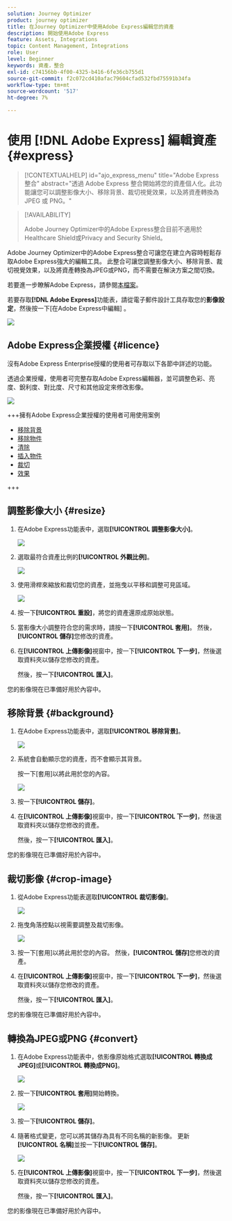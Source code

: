 ```yaml
---
solution: Journey Optimizer
product: journey optimizer
title: 在Journey Optimizer中使用Adobe Express編輯您的資產
description: 開始使用Adobe Express
feature: Assets, Integrations
topic: Content Management, Integrations
role: User
level: Beginner
keywords: 資產，整合
exl-id: c74156bb-4f00-4325-b416-6fe36cb755d1
source-git-commit: f2c072cd410afac79604cfad532fbd75591b34fa
workflow-type: tm+mt
source-wordcount: '517'
ht-degree: 7%

---
```


# 使用 [!DNL Adobe Express] 編輯資產{#express}

>[!CONTEXTUALHELP]
>id="ajo_express_menu"
>title="Adobe Express 整合"
>abstract="透過 Adobe Express 整合開始將您的資產個人化。此功能讓您可以調整影像大小、移除背景、裁切視覺效果，以及將資產轉換為 JPEG 或 PNG。"

>[!AVAILABILITY]
>
>Adobe Journey Optimizer中的Adobe Express整合目前不適用於Healthcare Shield或Privacy and Security Shield。

Adobe Journey Optimizer中的Adobe Express整合可讓您在建立內容時輕鬆存取Adobe Express強大的編輯工具。 此整合可讓您調整影像大小、移除背景、裁切視覺效果，以及將資產轉換為JPEG或PNG，而不需要在解決方案之間切換。

若要進一步瞭解Adobe Express，請參閱[本檔案](https://helpx.adobe.com/tw/express/user-guide.html)。

若要存取&#x200B;**[!DNL Adobe Express]**&#x200B;功能表，請從電子郵件設計工具存取您的&#x200B;**影像設定**，然後按一下[在Adobe Express中編輯] **&#x200B;**。

![](assets/express_1.png)

## Adobe Express企業授權 {#licence}

沒有Adobe Express Enterprise授權的使用者可存取以下各節中詳述的功能。

透過企業授權，使用者可完整存取Adobe Express編輯器，並可調整色彩、亮度、銳利度、對比度、尺寸和其他設定來修改影像。

![](assets/express-licence.png)

+++擁有Adobe Express企業授權的使用者可用使用案例

* [移除背景](https://helpx.adobe.com/express/create-and-edit-images/edit-images/remove-background.html)
* [移除物件](https://helpx.adobe.com/express/create-and-edit-images/create-and-modify-with-generative-ai/remove-objects-generative-fill.html)
* [清除](https://helpx.adobe.com/express/create-and-edit-images/edit-images/eraser.html)
* [插入物件](https://helpx.adobe.com/express/adobe-express-on-mobile/create-and-edit-designs/generative-fill-mobile.html)
* [裁切](https://helpx.adobe.com/express/create-and-edit-images/edit-images/crop-and-shape-images.html)
* [效果](https://helpx.adobe.com/express/add-effects-to-your-designs/add-images-and-visuals/apply-image-filters.html)

+++

## 調整影像大小 {#resize}

1. 在Adobe Express功能表中，選取&#x200B;**[!UICONTROL 調整影像大小]**。

   ![](assets/express-resize-1.png)

1. 選取最符合資產比例的&#x200B;**[!UICONTROL 外觀比例]**。

   ![](assets/express-resize-2.png)

1. 使用滑桿來縮放和裁切您的資產，並拖曳以平移和調整可見區域。

   ![](assets/express-resize-3.png)

1. 按一下&#x200B;**[!UICONTROL 重設]**，將您的資產還原成原始狀態。

1. 當影像大小調整符合您的需求時，請按一下&#x200B;**[!UICONTROL 套用]**。 然後，**[!UICONTROL 儲存]**&#x200B;您修改的資產。

1. 在&#x200B;**[!UICONTROL 上傳影像]**&#x200B;視窗中，按一下&#x200B;**[!UICONTROL 下一步]**，然後選取資料夾以儲存您修改的資產。

   然後，按一下&#x200B;**[!UICONTROL 匯入]**。

您的影像現在已準備好用於內容中。

## 移除背景 {#background}

1. 在Adobe Express功能表中，選取&#x200B;**[!UICONTROL 移除背景]**。

   ![](assets/express-background-1.png)

1. 系統會自動顯示您的資產，而不會顯示其背景。

   按一下[套用&#x200B;**&#x200B;**]以將此用於您的內容。

   ![](assets/express-background-2.png)

1. 按一下&#x200B;**[!UICONTROL 儲存]**。

1. 在&#x200B;**[!UICONTROL 上傳影像]**&#x200B;視窗中，按一下&#x200B;**[!UICONTROL 下一步]**，然後選取資料夾以儲存您修改的資產。

   然後，按一下&#x200B;**[!UICONTROL 匯入]**。

您的影像現在已準備好用於內容中。

## 裁切影像 {#crop-image}

1. 從Adobe Express功能表選取&#x200B;**[!UICONTROL 裁切影像]**。

   ![](assets/express-crop-1.png)

1. 拖曳角落控點以視需要調整及裁切影像。

   ![](assets/express-crop-2.png)

1. 按一下[套用&#x200B;**&#x200B;**]以將此用於您的內容。 然後，**[!UICONTROL 儲存]**&#x200B;您修改的資產。

1. 在&#x200B;**[!UICONTROL 上傳影像]**&#x200B;視窗中，按一下&#x200B;**[!UICONTROL 下一步]**，然後選取資料夾以儲存您修改的資產。

   然後，按一下&#x200B;**[!UICONTROL 匯入]**。

您的影像現在已準備好用於內容中。

## 轉換為JPEG或PNG {#convert}

1. 在Adobe Express功能表中，依影像原始格式選取&#x200B;**[!UICONTROL 轉換成JPEG]**&#x200B;或&#x200B;**[!UICONTROL 轉換成PNG]**。

   ![](assets/express-convert-1.png)

1. 按一下&#x200B;**[!UICONTROL 套用]**&#x200B;開始轉換。

   ![](assets/express-convert-2.png)

1. 按一下&#x200B;**[!UICONTROL 儲存]**。

1. 隨著格式變更，您可以將其儲存為具有不同名稱的新影像。 更新&#x200B;**[!UICONTROL 名稱]**&#x200B;並按一下&#x200B;**[!UICONTROL 儲存]**。

   ![](assets/express-convert-3.png)

1. 在&#x200B;**[!UICONTROL 上傳影像]**&#x200B;視窗中，按一下&#x200B;**[!UICONTROL 下一步]**，然後選取資料夾以儲存您修改的資產。

   然後，按一下&#x200B;**[!UICONTROL 匯入]**。

您的影像現在已準備好用於內容中。
